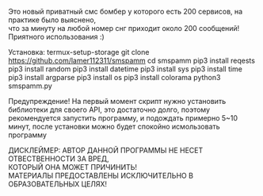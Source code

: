 Это новый приватный смс бомбер у которого есть 200 сервисов, на практике было выяснено,  
что за минуту на любой номер снг приходит около 200 сообщений!				                    
Приятного использования :)                                                                

Установка:
termux-setup-storage
git clone https://github.com/lamer112311/smspamm
cd smspamm
pip3 install reqests
pip3 install random
pip3 install datetime
pip3 install sys
pip3 install time
pip3 install argparse
pip3 install os
pip3 install colorama
python3 smspamm.py


Предупреждение! На первый момент скрипт нужно установить библиотеки для своего API, это достаточно долго, поэтому           		
рекомендуется запустить программу, и подождать примерно 5~10 минут, после установки можно будет спокойно исмользовать программу 

ДИСКЛЕЙМЕР:
АВТОР ДАННОЙ ПРОГРАММЫ НЕ НЕСЕТ ОТВЕСТВЕННОСТИ ЗА ВРЕД,	        
КОТОРЫЙ ОНА МОЖЕТ ПРИЧИНИТЬ!	
МАТЕРИАЛЫ ПРЕДОСТАВЛЕНЫ ИСКЛЮЧИТЕЛЬНО В ОБРАЗОВАТЕЛЬНЫХ ЦЕЛЯХ! 

